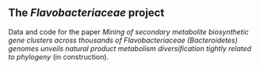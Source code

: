 ## The _Flavobacteriaceae_ project

Data and code for the paper *Mining of secondary metabolite biosynthetic gene clusters across thousands of Flavobacteriaceae (Bacteroidetes) genomes unveils natural product metabolism diversification tightly related to phylogeny* (in construction).
